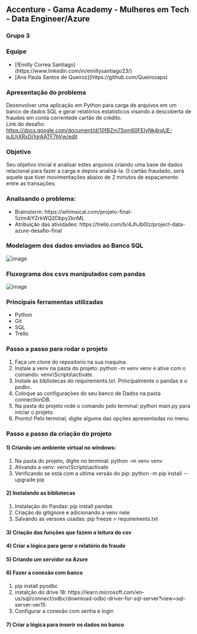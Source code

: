 ## Accenture - Gama Academy - Mulheres em Tech - Data Engineer/Azure
### Grupo 3 
### Equipe

<ul>
    <li>[!Emilly Correa Santiago](https://www.linkedin.com/in/emillysantiago23/)</li>
    <li>[Ana Paula Santos de Queiroz](https://github.com/Queirozaps)</li>
</ul>

### Apresentação do problema

Desenvolver uma aplicação em Python para carga de arquivos em um banco de dados SQL e gerar relatórios estatísticos visando a descoberta de fraudes em conta correntede cartão de crédito.
<br>
Link do desafio: https://docs.google.com/document/d/10fBZm7Sxm60FEIyNk4rqUE-pJLhXRxDi1grAATF7hVw/edit

### Objetivo

Seu objetivo inicial é analisar estes arquivos criando uma base de dados relacional para fazer a carga e depois analisá-la. O cartão fraudado, será aquele que tiver movimentações abaixo de 2 minutos de espaçamento entre as transações.

### Analisando o problema:

<ul>
    <li>Brainstorm: https://whimsical.com/projeto-final-5zim4iYZrkWQ2Dbpy2knML</li>
    <li>Atribuição das atividades: https://trello.com/b/4JhJb0Iz/project-data-azure-desafio-final</li>
</ul>

### Modelagem dos dados enviados ao Banco SQL
![image](https://user-images.githubusercontent.com/70452464/225104839-128e92fd-3fd5-45ab-a5e3-4a361d39d98c.png)

### Fluxograma dos csvs manipulados com pandas
![image](https://user-images.githubusercontent.com/70452464/225104278-53620e29-1e7b-486a-870a-6ded04cb18e4.png)

### Principais ferramentas utilizadas

<ul>
    <li>Python</li>
    <li>Git</li>
    <li>SQL</li>
    <li>Trello</li>
</ul>

### Passo a passo para rodar o projeto

<ol>
    <li>Faça um clone do repositorio na sua maquina</li>
    <li>Instale a venv na pasta do projeto: python -m venv venv  e ative com o comando: venv\Scripts\activate.</li>
    <li>Instale as bibliotecas do requirements.txt. Principalmente o pandas e o podbc.</li>
    <li>Coloque as configurações do seu banco de Dados na pasta connectionDB.</li>
    <li>Na pasta do projeto rode o comando pelo terminal: python main.py para iniciar o projeto.</li>
    <li>Pronto! Pelo terminal, digite alguma das opções apresentadas no menu.</li>
</ol>

### Passo a passo da criação do projeto
#### 1) Criando um ambiente virtual no windows:

<ol>
  <li>Na pasta do projeto, digite no terminal: python -m venv venv</li>
  <li>Ativando a venv: venv\Scripts\activate</li>
  <li>Verificando se está com a ultima versão do pip: python -m pip install --upgrade pip</li>
</ol>

#### 2) Instalando as bibliotecas

<ol>
    <li>Instalação do Pandas: pip install pandas</li>
    <li>Criação do gitignore e adicionando a venv nele</li>
    <li>Salvando as versoes usadas: pip freeze > requirements.txt</li>
</ol>

#### 3) Criação das funções que fazem a leitura do csv

#### 4) Criar a lógica para gerar o relatório de fraude

#### 5) Criando um servidor na Azure

#### 6) Fazer a conexão com banco

<ol>
    <li>pip install pyodbc</li>
    <li>instalção do drive 18: https://learn.microsoft.com/en-us/sql/connect/odbc/download-odbc-driver-for-sql-server?view=sql-server-ver15</li>
    <li>Configurar a conexão com senha e login</li>
</ol>

#### 7) Criar a lógica para inserir os dados no banco 
